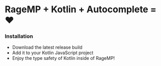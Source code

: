 # RageMP + Kotlin + Autocomplete = ❤
### Installation

- Download the latest release build
- Add it to your Kotlin JavaScript project
- Enjoy the type safety of Kotlin inside of RageMP!

